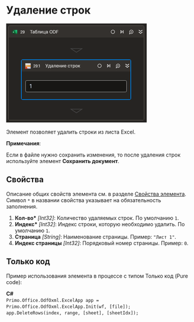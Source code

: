 # Удаление строк

![](<../../../../.gitbook/assets1/Cropped-DeleteRows.png>)

Элемент позволяет удалить строки из листа Excel.

**Примечания**:

Если в файле нужно сохранить изменения, то после удаления строк используйте элемент **Сохранить документ**.

## Свойства

Описание общих свойств элемента см. в разделе [Свойства элемента](https://docs.primo-rpa.ru/primo-rpa/primo-studio/process/elements#svoistva-elementa).\
Символ `*` в названии свойства указывает на обязательность заполнения.

1. **Кол-во\*** *[Int32]*: Количество удаляемых строк. По умолчанию `1`.
2. **Индекс\*** *[Int32]*: Индекс строки, которую необходимо удалить. По умолчанию `1`.
3. **Страница** *[String]*: Наименование страницы. Пример: `"Лист 1"`.
4. **Индекс страницы** *[Int32]*: Порядковый номер страницы. Пример: `0`.

## Только код
Пример использования элемента в процессе с типом Только код (Pure code):  

**C#**  
`Primo.Office.OdfOxml.ExcelApp app = Primo.Office.OdfOxml.ExcelApp.Init(wf, [file]);`  
`app.DeleteRows(index, range, [sheet], [sheetIdx]);`
